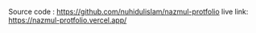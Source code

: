 Source code : https://github.com/nuhidulislam/nazmul-protfolio
live link: https://nazmul-protfolio.vercel.app/
